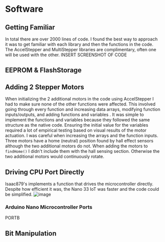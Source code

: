 # Software

## Getting Familiar
In total there are over 2000 lines of code. I found the best way to approach it was to get familiar with each library and then the functions in the code.
The AccelStepper and MultiStepper libraries are complimentary, often one will be used with the other.
INSERT SCREENSHOT OF CODE


## EEPROM & FlashStorage


## Adding 2 Stepper Motors
When initializing the 2 additional motors in the code using AccelStepper I had to make sure none of the other functions were affected. This involved going through every function and increasing data arrays, modifying function inputs/outputs, and adding functions and variables .
It was simple to implement the functions and variables because they followed the same structure as the native code. Ensuring the initial value for the variables required a lot of empirical testing based on visual results of the motor actuation.
I was careful when increasing the arrays and the function inputs. Three motors have a home (neutral) position found by hall effect sensors although the two additional motors do not. When adding the motors to ```findHome()``` I didn't include them with the hall sensing section. Otherwise the two additional motors would continuously rotate.

## Driving CPU Port Directly
Isaac879's implements a function that drives the microcontroller directly. Despite how efficient it was, the Nano 33 IoT was faster and the code could be simplified.
![image](https://user-images.githubusercontent.com/59852573/110512443-332d6580-80d3-11eb-8be2-3b00ec9f609d.png)
### Arduino Nano Microcontroller Ports 
PORTB

## Bit Manipulation
